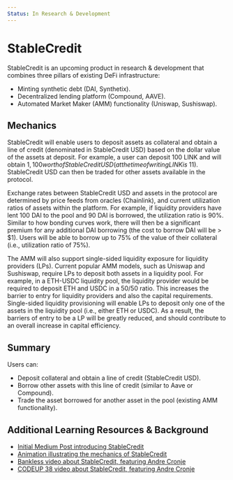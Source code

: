 ```yaml
---
Status: In Research & Development
---
```


# StableCredit

StableCredit is an upcoming product in research & development that combines three pillars of existing DeFi infrastructure:

- Minting synthetic debt (DAI, Synthetix).
- Decentralized lending platform (Compound, AAVE).
- Automated Market Maker (AMM) functionality (Uniswap, Sushiswap).

## Mechanics

StableCredit will enable users to deposit assets as collateral and obtain a line of credit (denominated in StableCredit USD) based on the dollar value of the assets at deposit. For example, a user can deposit 100 LINK and will obtain $1,100 worth of StableCredit USD (at the time of writing LINK is ~$11). StableCredit USD can then be traded for other assets available in the protocol.

Exchange rates between StableCredit USD and assets in the protocol are determined by price feeds from oracles (Chainlink), and current utilization ratios of assets within the platform. For example, if liquidity providers have lent 100 DAI to the pool and 90 DAI is borrowed, the utilization ratio is 90%. Similar to how bonding curves work, there will then be a significant premium for any additional DAI borrowing (the cost to borrow DAI will be > $1). Users will be able to borrow up to 75% of the value of their collateral (i.e., utilization ratio of 75%).

The AMM will also support single-sided liquidity exposure for liquidity providers (LPs). Current popular AMM models, such as Uniswap and Sushiswap, require LPs to deposit both assets in a liquidity pool. For example, in a ETH-USDC liquidity pool, the liquidity provider would be required to deposit ETH and USDC in a 50/50 ratio. This increases the barrier to entry for liquidity providers and also the capital requirements. Single-sided liquidity provisioning will enable LPs to deposit only one of the assets in the liquidity pool (i.e., either ETH or USDC). As a result, the barriers of entry to be a LP will be greatly reduced, and should contribute to an overall increase in capital efficiency.

## Summary

Users can:

- Deposit collateral and obtain a line of credit (StableCredit USD).
- Borrow other assets with this line of credit (similar to Aave or Compound).
- Trade the asset borrowed for another asset in the pool (existing AMM functionality).

## Additional Learning Resources & Background

- [Initial Medium Post introducing StableCredit](https://medium.com/iearn/introducing-stablecredit-a-new-protocol-for-decentralized-lending-stablecoins-and-amms-7252a43ee56)
- [Animation illustrating the mechanics of StableCredit](https://twitter.com/finematics/status/1305188626008100865)
- [Bankless video about StableCredit, featuring Andre Cronje](https://www.youtube.com/watch?v=SkTuMVBLBNQ)
- [CODEUP 38 video about StableCredit, featuring Andre Cronje](https://www.youtube.com/watch?v=bdC3rNDChbw&feature=youtu.be&t=2002)
